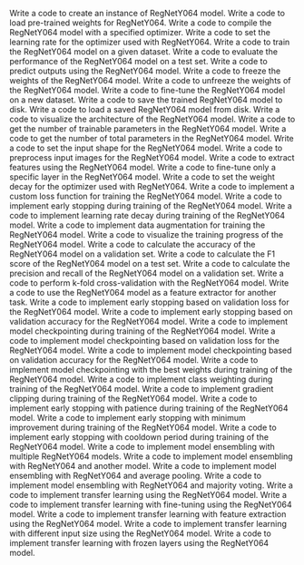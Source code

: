 Write a code to create an instance of RegNetY064 model.
Write a code to load pre-trained weights for RegNetY064.
Write a code to compile the RegNetY064 model with a specified optimizer.
Write a code to set the learning rate for the optimizer used with RegNetY064.
Write a code to train the RegNetY064 model on a given dataset.
Write a code to evaluate the performance of the RegNetY064 model on a test set.
Write a code to predict outputs using the RegNetY064 model.
Write a code to freeze the weights of the RegNetY064 model.
Write a code to unfreeze the weights of the RegNetY064 model.
Write a code to fine-tune the RegNetY064 model on a new dataset.
Write a code to save the trained RegNetY064 model to disk.
Write a code to load a saved RegNetY064 model from disk.
Write a code to visualize the architecture of the RegNetY064 model.
Write a code to get the number of trainable parameters in the RegNetY064 model.
Write a code to get the number of total parameters in the RegNetY064 model.
Write a code to set the input shape for the RegNetY064 model.
Write a code to preprocess input images for the RegNetY064 model.
Write a code to extract features using the RegNetY064 model.
Write a code to fine-tune only a specific layer in the RegNetY064 model.
Write a code to set the weight decay for the optimizer used with RegNetY064.
Write a code to implement a custom loss function for training the RegNetY064 model.
Write a code to implement early stopping during training of the RegNetY064 model.
Write a code to implement learning rate decay during training of the RegNetY064 model.
Write a code to implement data augmentation for training the RegNetY064 model.
Write a code to visualize the training progress of the RegNetY064 model.
Write a code to calculate the accuracy of the RegNetY064 model on a validation set.
Write a code to calculate the F1 score of the RegNetY064 model on a test set.
Write a code to calculate the precision and recall of the RegNetY064 model on a validation set.
Write a code to perform k-fold cross-validation with the RegNetY064 model.
Write a code to use the RegNetY064 model as a feature extractor for another task.
Write a code to implement early stopping based on validation loss for the RegNetY064 model.
Write a code to implement early stopping based on validation accuracy for the RegNetY064 model.
Write a code to implement model checkpointing during training of the RegNetY064 model.
Write a code to implement model checkpointing based on validation loss for the RegNetY064 model.
Write a code to implement model checkpointing based on validation accuracy for the RegNetY064 model.
Write a code to implement model checkpointing with the best weights during training of the RegNetY064 model.
Write a code to implement class weighting during training of the RegNetY064 model.
Write a code to implement gradient clipping during training of the RegNetY064 model.
Write a code to implement early stopping with patience during training of the RegNetY064 model.
Write a code to implement early stopping with minimum improvement during training of the RegNetY064 model.
Write a code to implement early stopping with cooldown period during training of the RegNetY064 model.
Write a code to implement model ensembling with multiple RegNetY064 models.
Write a code to implement model ensembling with RegNetY064 and another model.
Write a code to implement model ensembling with RegNetY064 and average pooling.
Write a code to implement model ensembling with RegNetY064 and majority voting.
Write a code to implement transfer learning using the RegNetY064 model.
Write a code to implement transfer learning with fine-tuning using the RegNetY064 model.
Write a code to implement transfer learning with feature extraction using the RegNetY064 model.
Write a code to implement transfer learning with different input size using the RegNetY064 model.
Write a code to implement transfer learning with frozen layers using the RegNetY064 model.